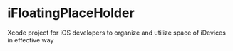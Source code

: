 # iFloatingPlaceHolder

Xcode project for iOS developers to organize and utilize space of iDevices in effective way
